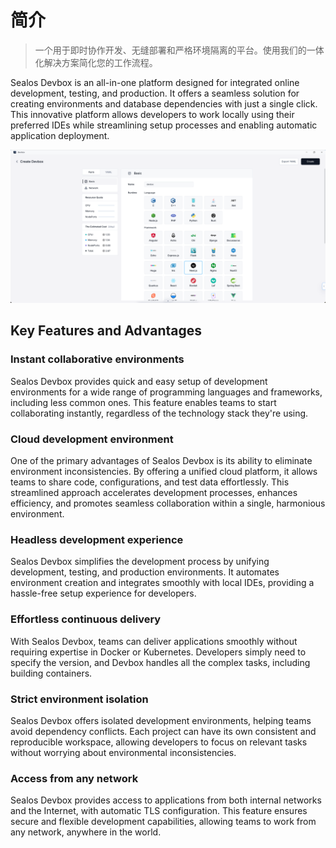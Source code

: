 # 简介

> 一个用于即时协作开发、无缝部署和严格环境隔离的平台。使用我们的一体化解决方案简化您的工作流程。

Sealos Devbox is an all-in-one platform designed for integrated online development, testing, and production. It offers a seamless solution for creating environments and database dependencies with just a single click. This innovative platform allows developers to work locally using their preferred IDEs while streamlining setup processes and enabling automatic application deployment.

![overview-1](./images/quick-start-1.png)

## Key Features and Advantages

### Instant collaborative environments

Sealos Devbox provides quick and easy setup of development environments for a wide range of programming languages and frameworks, including less common ones. This feature enables teams to start collaborating instantly, regardless of the technology stack they're using.

### Cloud development environment

One of the primary advantages of Sealos Devbox is its ability to eliminate environment inconsistencies. By offering a unified cloud platform, it allows teams to share code, configurations, and test data effortlessly. This streamlined approach accelerates development processes, enhances efficiency, and promotes seamless collaboration within a single, harmonious environment.

### Headless development experience

Sealos Devbox simplifies the development process by unifying development, testing, and production environments. It automates environment creation and integrates smoothly with local IDEs, providing a hassle-free setup experience for developers.

### Effortless continuous delivery

With Sealos Devbox, teams can deliver applications smoothly without requiring expertise in Docker or Kubernetes. Developers simply need to specify the version, and Devbox handles all the complex tasks, including building containers.

### Strict environment isolation

Sealos Devbox offers isolated development environments, helping teams avoid dependency conflicts. Each project can have its own consistent and reproducible workspace, allowing developers to focus on relevant tasks without worrying about environmental inconsistencies.

### Access from any network

Sealos Devbox provides access to applications from both internal networks and the Internet, with automatic TLS configuration. This feature ensures secure and flexible development capabilities, allowing teams to work from any network, anywhere in the world.